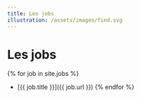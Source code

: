 ```yaml
---
title: Les jobs
illustration: /assets/images/find.svg
---
```


# Les jobs

{% for job in site.jobs %}
* [{{ job.title }}]({{ job.url }})
{% endfor %}